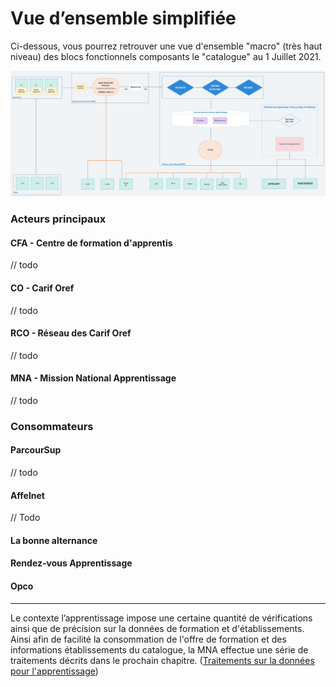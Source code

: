 # Vue d’ensemble simplifiée

Ci-dessous, vous pourrez retrouver une vue d'ensemble "macro" \(très haut niveau\) des blocs fonctionnels composants le "catalogue" au 1 Juillet 2021. 

![](../.gitbook/assets/architecture-technique-juill-2021-2x-1-.png)

### Acteurs principaux 

#### CFA - Centre de formation d'apprentis

// todo

#### CO - Carif Oref

// todo

#### RCO - Réseau des Carif Oref 

// todo

#### MNA - Mission National Apprentissage

// todo

### Consommateurs 

#### ParcourSup

// todo

#### Affelnet

// Todo

#### La bonne alternance

#### Rendez-vous Apprentissage 

#### Opco

--------------------------------------------------------------------------------------------------

Le contexte l’apprentissage impose une certaine quantité de vérifications ainsi que de précision sur la données de formation et d'établissements. Ainsi afin de facilité la consommation de l'offre de formation et des informations établissements du catalogue, la MNA effectue une série de traitements décrits dans le prochain chapitre. \([Traitements sur la données pour l'apprentissage](traitements-sur-la-donnees-pour-lapprentissage/)\) 

